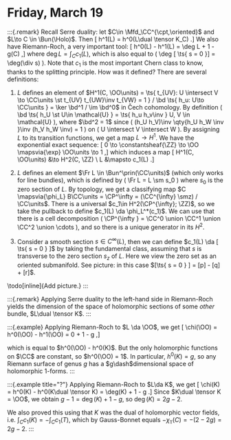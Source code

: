 # Friday, March 19


:::{.remark}
Recall Serre duality: let $C\in \Mfd_\CC^{\cpt,\oriented}$ and $L\to C \in \Bun(\Holo)$.
Then
\[
h^1(L) = h^0(L\dual \tensor K_C)
.\]
We also have Riemann-Roch, a very important tool:
\[
h^0(L) - h^1(L) = \deg L + 1 - g(C)
,\]
where $\deg L = \int_C c_1(L)$, which is also equal to \( \deg [ \ts{ s = 0 }]  = \deg(\div s) \).
Note that $c_1$ is the most important Chern class to know, thanks to the splitting principle.
How was it defined?
There are several definitions:

1. $L$ defines an element of $H^1(C, \OO\units) = \ts{ t_{UV}: U \intersect V \to \CC\units \st t_{UV} t_{UW}\inv t_{VW} = 1 } / \bd \ts{ h_u: U\to \CC\units } = \ker \bd^1 / \im \bd^0$ in Čech cohomology.
  By definition \( \bd \ts{ h_U \st U\in \mathcal{U} } = \ts{ h_u h_v\inv } U, V \in \mathcal{U} \), where $\bd^2 = 1$ since \( (h_U h_V)\inv \qty{h_U h_W \inv }\inv (h_V h_W \inv) = 1 \) on \( U \intersect V \intersect W \).
  By assigning $L$ to its transition functions, we get a map $L\to H^1$.
  We have the exponential exact sequence:
  \[
  0 \to \constantsheaf{\ZZ} \to \OO \mapsvia{\exp} \OO\units \to 1
  ,\]
  which induces a map
  \[
  H^1(C, \OO\units) &\to H^2(C, \ZZ) \\
  L &\mapsto c_1(L)
  .\]

2. $L$ defines an element $\Fr L \in \Bun^\prin(\CC\units)$ (which only works for line bundles), which is defined by \( \Fr L = L \sm s_0 \)  where $s_0$ is the zero section of $L$.
  By topology, we get a classifying map $C \mapsvia{\phi_L}  B\CC\units = \CP^\infty = (\CC^{\infty} \smz) / \CC\units$.
  There is a universal $c_1\in H^2(\CP^{\infty}; \ZZ)$, so we take the pullback to define $c_1(L) \da \phi_L^*(c_1)$.
  We can use that there is a cell decomposition \( \CP^{\infty } = \CC^0 \union \CC^1 \union \CC^2 \union \cdots \), and so there is a unique generator in its $H^2$.

3. Consider a smooth section $s\in C^{\infty }(L)$, then we can define $c_1(L) \da [ \ts{ s = 0 } ]$ by taking the fundamental class, assuming that $s$ is transverse to the zero section $s_z$ of $L$.
  Here we view the zero set as an oriented submanifold.
  See picture: in this case $[\ts{ s = 0 } ] = [p] - [q] + [r]$.

  \todo[inline]{Add picture.}
:::

:::{.remark}
Applying Serre duality to the left-hand side in Riemann-Roch yields the dimension of the space of holomorphic sections of some *other* bundle, $L\dual \tensor K$.
:::

:::{.example}
Applying Riemann-Roch to $L \da \OO$, we get
\[
\chi(\OO) = h^0(\OO) - h^1(\OO) = 0 + 1 - g
,\]

which is equal to $h^0(\OO) - h^0(K)$. 
But the only holomorphic functions on $\CC$ are constant, so $h^0(\OO) = 1$.
In particular, $h^0(K) = g$, so any Riemann surface of genus $g$ has a $g\dash$dimensional space of holomorphic 1-forms.
:::


:::{.example title="?"}
Applying Riemann-Roch to $L\da K$, we get
\[
\chi(K) = h^0(K) - h^0(K\dual \tensor K) = \deg(K) + 1 - g
.\]
Since $K\dual \tensor K = \OO$, we obtain $g-1 = \deg(K) + 1 - g$, so $\deg(K) = 2g-2$.

We also proved this using that $K$ was the dual of holomorphic vector fields, i.e. $\int_C c_1(K) = -\int_C c_1(T)$, which by Gauss-Bonnet equals $-\chi_\Top(C) = -(2-2g) = 2g-2$.
:::




